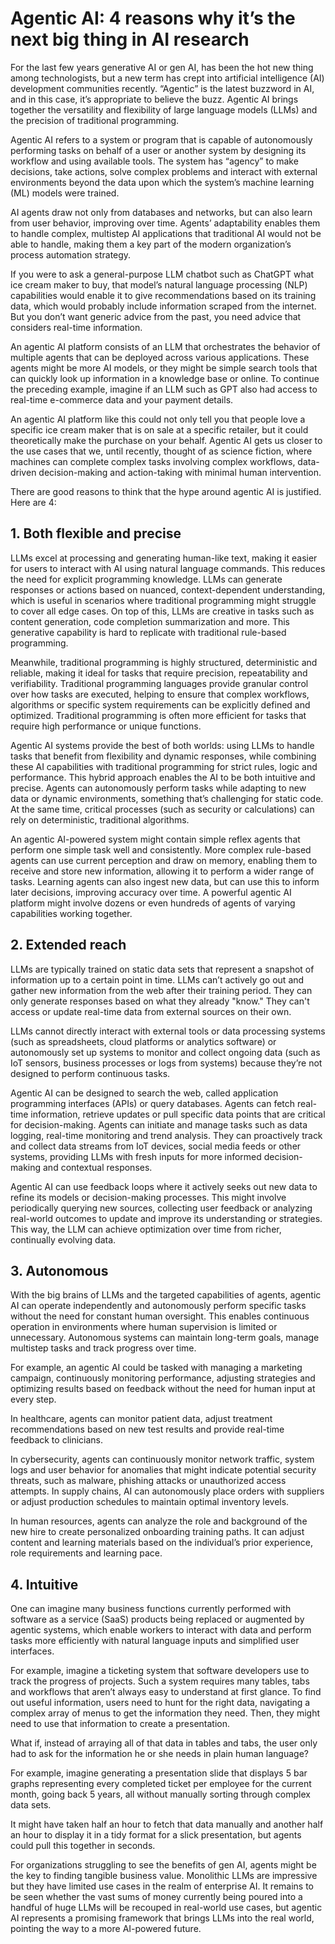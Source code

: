 # Agentic AI: 4 reasons why it’s the next big thing in AI research

For the last few years generative AI or gen AI, has been the hot new thing
among technologists, but a new term has crept into artificial intelligence (AI)
development communities recently. “Agentic” is the latest buzzword in AI,
and in this case, it’s appropriate to believe the buzz. Agentic AI brings
together the versatility and flexibility of large language models (LLMs)
and the precision of traditional programming.

Agentic AI refers to a system or program that is capable of autonomously
performing tasks on behalf of a user or another system by designing its
workflow and using available tools. The system has “agency” to make decisions,
take actions, solve complex problems and interact with external environments
beyond the data upon which the system’s machine learning (ML) models were trained.

AI agents draw not only from databases and networks, but can also learn from
user behavior, improving over time. Agents’ adaptability enables them to
handle complex, multistep AI applications that traditional AI would not be
able to handle, making them a key part of the modern organization’s process
automation strategy.

If you were to ask a general-purpose LLM chatbot such as ChatGPT what
ice cream maker to buy, that model’s natural language processing (NLP)
capabilities would enable it to give recommendations based on its
training data, which would probably include information scraped from
the internet. But you don’t want generic advice from the past, you need
advice that considers real-time information.

An agentic AI platform consists of an LLM that orchestrates the behavior of
multiple agents that can be deployed across various applications. These agents
might be more AI models, or they might be simple search tools that can quickly
look up information in a knowledge base or online. To continue the preceding
example, imagine if an LLM such as GPT also had access to real-time e-commerce
data and your payment details.

An agentic AI platform like this could not only tell you that people love a
specific ice cream maker that is on sale at a specific retailer, but it could
theoretically make the purchase on your behalf. Agentic AI gets us closer to
the use cases that we, until recently, thought of as science fiction, where
machines can complete complex tasks involving complex workflows, data-driven
decision-making and action-taking with minimal human intervention.

There are good reasons to think that the hype around agentic AI is justified.
Here are 4:

## 1. Both flexible and precise

LLMs excel at processing and generating human-like text, making it easier for
users to interact with AI using natural language commands. This reduces the need
for explicit programming knowledge. LLMs can generate responses or actions based
on nuanced, context-dependent understanding, which is useful in scenarios where
traditional programming might struggle to cover all edge cases. On top of this,
LLMs are creative in tasks such as content generation, code completion
summarization and more. This generative capability is hard to replicate with
traditional rule-based programming.

Meanwhile, traditional programming is highly structured, deterministic and
reliable, making it ideal for tasks that require precision, repeatability
and verifiability. Traditional programming languages provide granular control
over how tasks are executed, helping to ensure that complex workflows, algorithms
or specific system requirements can be explicitly defined and optimized. Traditional
programming is often more efficient for tasks that require high performance or
unique functions.

Agentic AI systems provide the best of both worlds: using LLMs to handle tasks
that benefit from flexibility and dynamic responses, while combining these AI
capabilities with traditional programming for strict rules, logic and performance.
This hybrid approach enables the AI to be both intuitive and precise. Agents can
autonomously perform tasks while adapting to new data or dynamic environments,
something that’s challenging for static code. At the same time, critical processes
(such as security or calculations) can rely on deterministic, traditional algorithms.

An agentic AI-powered system might contain simple reflex agents that perform one
simple task well and consistently. More complex rule-based agents can use current
perception and draw on memory, enabling them to receive and store new information,
allowing it to perform a wider range of tasks. Learning agents can also ingest new
data, but can use this to inform later decisions, improving accuracy over time.
A powerful agentic AI platform might involve dozens or even hundreds of agents
of varying capabilities working together.

## 2. Extended reach

LLMs are typically trained on static data sets that represent a snapshot of
information up to a certain point in time. LLMs can’t actively go out and gather
new information from the web after their training period. They can only generate
responses based on what they already "know." They can't access or update real-time
data from external sources on their own.

LLMs cannot directly interact with external tools or data processing systems (such
as spreadsheets, cloud platforms or analytics software) or autonomously set up
systems to monitor and collect ongoing data (such as IoT sensors, business processes
or logs from systems) because they’re not designed to perform continuous tasks.

Agentic AI can be designed to search the web, called application programming interfaces
(APIs) or query databases. Agents can fetch real-time information, retrieve updates
or pull specific data points that are critical for decision-making. Agents can
initiate and manage tasks such as data logging, real-time monitoring and trend
analysis. They can proactively track and collect data streams from IoT devices,
social media feeds or other systems, providing LLMs with fresh inputs for more
informed decision-making and contextual responses.

Agentic AI can use feedback loops where it actively seeks out new data to refine
its models or decision-making processes. This might involve periodically querying
new sources, collecting user feedback or analyzing real-world outcomes to update
and improve its understanding or strategies. This way, the LLM can achieve
optimization over time from richer, continually evolving data.

## 3. Autonomous

With the big brains of LLMs and the targeted capabilities of agents, agentic AI
can operate independently and autonomously perform specific tasks without the
need for constant human oversight. This enables continuous operation in environments
where human supervision is limited or unnecessary. Autonomous systems can maintain
long-term goals, manage multistep tasks and track progress over time.

For example, an agentic AI could be tasked with managing a marketing campaign,
continuously monitoring performance, adjusting strategies and optimizing
results based on feedback without the need for human input at every step.

In healthcare, agents can monitor patient data, adjust treatment recommendations
based on new test results and provide real-time feedback to clinicians.

In cybersecurity, agents can continuously monitor network traffic, system logs
and user behavior for anomalies that might indicate potential security threats,
such as malware, phishing attacks or unauthorized access attempts. In supply
chains, AI can autonomously place orders with suppliers or adjust production
schedules to maintain optimal inventory levels.

In human resources, agents can analyze the role and background of the new hire
to create personalized onboarding training paths. It can adjust content and
learning materials based on the individual’s prior experience, role requirements
and learning pace.

## 4. Intuitive

One can imagine many business functions currently performed with software as
a service (SaaS) products being replaced or augmented by agentic systems, which
enable workers to interact with data and perform tasks more efficiently with
natural language inputs and simplified user interfaces.

For example, imagine a ticketing system that software developers use to track
the progress of projects. Such a system requires many tables, tabs and workflows
that aren’t always easy to understand at first glance. To find out useful
information, users need to hunt for the right data, navigating a complex
array of menus to get the information they need. Then, they might need to
use that information to create a presentation.

What if, instead of arraying all of that data in tables and tabs, the user
only had to ask for the information he or she needs in plain human language?

For example, imagine generating a presentation slide that displays 5 bar graphs
representing every completed ticket per employee for the current month,
going back 5 years, all without manually sorting through complex data sets.

It might have taken half an hour to fetch that data manually and another
half an hour to display it in a tidy format for a slick presentation, but
agents could pull this together in seconds.

For organizations struggling to see the benefits of gen AI, agents might be the
key to finding tangible business value. Monolithic LLMs are impressive but
they have limited use cases in the realm of enterprise AI. It remains to be
seen whether the vast sums of money currently being poured into a handful of
huge LLMs will be recouped in real-world use cases, but agentic AI represents
a promising framework that brings LLMs into the real world, pointing the way
to a more AI-powered future.
